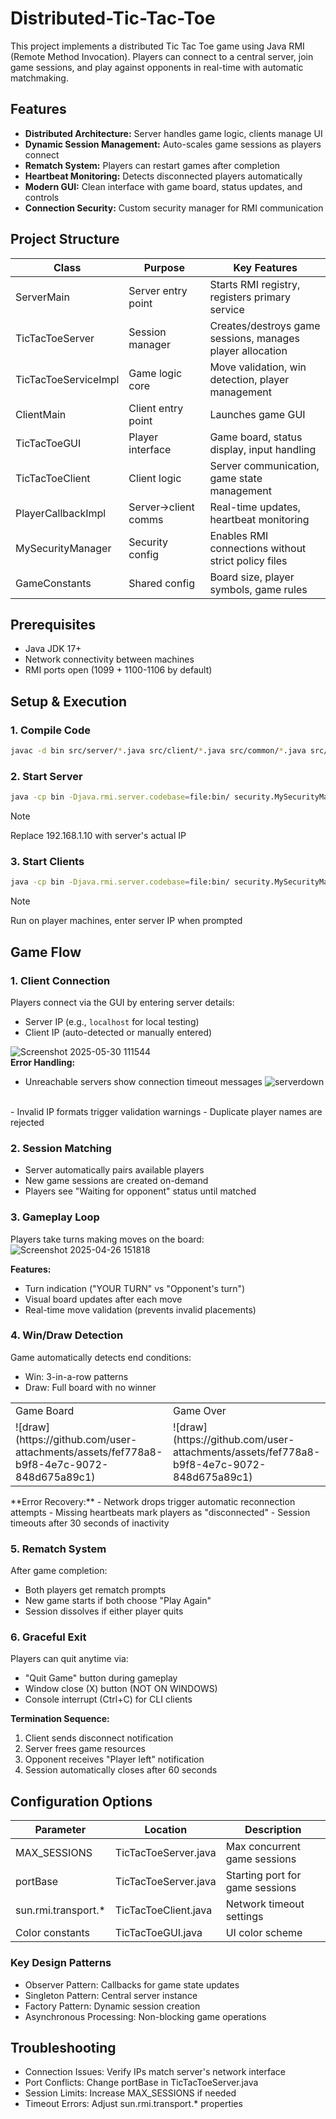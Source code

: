 # Distributed-Tic-Tac-Toe

This project implements a distributed Tic Tac Toe game using Java RMI (Remote Method Invocation). Players can connect to a central server, join game sessions, and play against opponents in real-time with automatic matchmaking.

## Features

- **Distributed Architecture:** Server handles game logic, clients manage UI
- **Dynamic Session Management:** Auto-scales game sessions as players connect
- **Rematch System:** Players can restart games after completion
- **Heartbeat Monitoring:** Detects disconnected players automatically
- **Modern GUI:** Clean interface with game board, status updates, and controls
- **Connection Security:** Custom security manager for RMI communication

## Project Structure

| Class                | Purpose                          | Key Features                                  |
|----------------------|----------------------------------|-----------------------------------------------|
| ServerMain           | Server entry point               | Starts RMI registry, registers primary service |
| TicTacToeServer      | Session manager                  | Creates/destroys game sessions, manages player allocation |
| TicTacToeServiceImpl | Game logic core                  | Move validation, win detection, player management |
| ClientMain           | Client entry point               | Launches game GUI                             |
| TicTacToeGUI         | Player interface                 | Game board, status display, input handling    |
| TicTacToeClient      | Client logic                     | Server communication, game state management   |
| PlayerCallbackImpl   | Server→client comms              | Real-time updates, heartbeat monitoring      |
| MySecurityManager    | Security config                  | Enables RMI connections without strict policy files |
| GameConstants        | Shared config                    | Board size, player symbols, game rules       |

## Prerequisites

- Java JDK 17+
- Network connectivity between machines
- RMI ports open (1099 + 1100-1106 by default)

## Setup & Execution

### 1. Compile Code
```bash
javac -d bin src/server/*.java src/client/*.java src/common/*.java src/security/*.java
```
### 2. Start Server
```bash
java -cp bin -Djava.rmi.server.codebase=file:bin/ security.MySecurityManager server.ServerMain 192.168.1.10
```
> [!NOTE]  
>Replace 192.168.1.10 with server's actual IP

### 3. Start Clients
```bash
java -cp bin -Djava.rmi.server.codebase=file:bin/ security.MySecurityManager client.ClientMain
```
> [!NOTE]  
>Run on player machines, enter server IP when prompted

## Game Flow

### 1. Client Connection
Players connect via the GUI by entering server details:
- Server IP (e.g., `localhost` for local testing)
- Client IP (auto-detected or manually entered)

![Screenshot 2025-05-30 111544](https://github.com/user-attachments/assets/891e3701-ef60-4f2b-b09a-42c3ba988c4f)
<br>
**Error Handling:**
- Unreachable servers show connection timeout messages
  ![serverdown](https://github.com/user-attachments/assets/eebbf300-a569-443d-86da-334d59c206c9)
<br>
- Invalid IP formats trigger validation warnings
- Duplicate player names are rejected

### 2. Session Matching
- Server automatically pairs available players
- New game sessions are created on-demand
- Players see "Waiting for opponent" status until matched

### 3. Gameplay Loop
Players take turns making moves on the board:
![Screenshot 2025-04-26 151818](https://github.com/user-attachments/assets/63e97e7a-7ac8-40d2-9b9f-e52a53f6d56d)
<br>

**Features:**
- Turn indication ("YOUR TURN" vs "Opponent's turn")
- Visual board updates after each move
- Real-time move validation (prevents invalid placements)

### 4. Win/Draw Detection
Game automatically detects end conditions:
- Win: 3-in-a-row patterns
- Draw: Full board with no winner
<table>
  <tr>
    <td>Game Board</td>
     <td>Game Over</td>
  </tr>
  <tr>
    <td>![draw](https://github.com/user-attachments/assets/fef778a8-b9f8-4e7c-9072-848d675a89c1)</td>
    <td>![draw](https://github.com/user-attachments/assets/fef778a8-b9f8-4e7c-9072-848d675a89c1)</td>
  </tr>
 </table>
**Error Recovery:**
- Network drops trigger automatic reconnection attempts
- Missing heartbeats mark players as "disconnected"
- Session timeouts after 30 seconds of inactivity

### 5. Rematch System
After game completion:
- Both players get rematch prompts
- New game starts if both choose "Play Again"
- Session dissolves if either player quits

### 6. Graceful Exit
Players can quit anytime via:
- "Quit Game" button during gameplay
- Window close (X) button (NOT ON WINDOWS)
- Console interrupt (Ctrl+C) for CLI clients

**Termination Sequence:**
1. Client sends disconnect notification
2. Server frees game resources
3. Opponent receives "Player left" notification
4. Session automatically closes after 60 seconds

## Configuration Options
| Parameter        	 | Location              | Description                          |
|--------------------|-----------------------|--------------------------------------|
| MAX_SESSIONS       |	TicTacToeServer.java |	Max concurrent game sessions        |
| portBase           |	TicTacToeServer.java |	Starting port for game sessions     |
| sun.rmi.transport.*|	TicTacToeClient.java |	Network timeout settings            |
| Color constants    |	TicTacToeGUI.java    |	UI color scheme                     |

### Key Design Patterns
- Observer Pattern: Callbacks for game state updates
- Singleton Pattern: Central server instance
- Factory Pattern: Dynamic session creation
- Asynchronous Processing: Non-blocking game operations

## Troubleshooting
- Connection Issues: Verify IPs match server's network interface
- Port Conflicts: Change portBase in TicTacToeServer.java
- Session Limits: Increase MAX_SESSIONS if needed
- Timeout Errors: Adjust sun.rmi.transport.* properties

